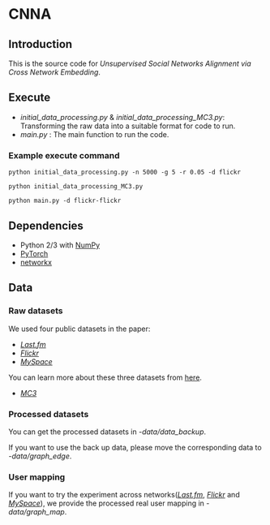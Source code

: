 # CNNA
## Introduction
This is the source code for *Unsupervised Social Networks Alignment via Cross Network Embedding*. 

## Execute
* *initial_data_processing.py* & *initial_data_processing_MC3.py*: Transforming the raw data into a suitable format for code to run.
* *main.py* : The main function to run the code.

### Example execute command
```
python initial_data_processing.py -n 5000 -g 5 -r 0.05 -d flickr
```
```
python initial_data_processing_MC3.py
```
```
python main.py -d flickr-flickr
```

## Dependencies
* Python 2/3 with [NumPy](http://www.numpy.org/)
* [PyTorch](http://pytorch.org/)
* [networkx](http://networkx.github.io/)

## Data
### Raw datasets
We used four public datasets in the paper: 

* *[Last.fm](http://lfs.aminer.cn/lab-datasets/multi-sns/lastfm.tar.gz)*
* *[Flickr](http://lfs.aminer.cn/lab-datasets/multi-sns/livejournal.tar.gz)*
* *[MySpace](http://lfs.aminer.cn/lab-datasets/multi-sns/myspace.tar.gz)*

You can learn more about these three datasets from [here](https://www.aminer.cn/cosnet). 

* *[MC3](http://vacommunity.org/VAST+Challenge+2018+MC3)*

### Processed datasets
You can get the processed datasets in *-data/data_backup*.

If you want to use the back up data, please move the corresponding data to *-data/graph_edge*.

### User mapping
If you want to try the experiment across networks(*[Last.fm](http://lfs.aminer.cn/lab-datasets/multi-sns/lastfm.tar.gz)*, *[Flickr](http://lfs.aminer.cn/lab-datasets/multi-sns/livejournal.tar.gz)* and *[MySpace](http://lfs.aminer.cn/lab-datasets/multi-sns/myspace.tar.gz)*), we provide the processed real user mapping in *-data/graph_map*.
